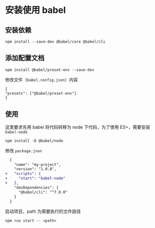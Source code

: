 # 安装使用 babel

## 安装依赖

```
npm install --save-dev @babel/core @babel/cli
```

## 添加配置文档

```
npm install @babel/preset-env --save-dev
```

修改文件（`babel.config.json`）内容

```
{
"presets": ["@babel/preset-env"]
}
```

## 使用

这里要求先用 babel 将代码转移为 node 下代码，为了使用 ES+，需要安装 `babel-node`

```
npm install -D @babel/node
```

修改 `package.json`

```diff
  {
    "name": "my-project",
    "version": "1.0.0",
+   "scripts": {
+     "start": "babel-node"
+   },
    "devDependencies": {
      "@babel/cli": "^7.0.0"
    }
  }
```

启动项目，path 为需要执行的文件路径

```
npm run start -- <path>
```
